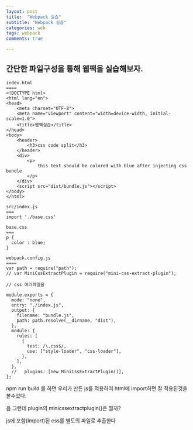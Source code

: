 ```yaml
---
layout: post
title:  "Webpack 실습"
subtitle: "Webpack 실습"
categories: web
tags: webpack
comments: true

---
```


## 간단한 파일구성을 통해 웹팩을 실습해보자.


```
index.html
====
<!DOCTYPE html>
<html lang="en">
<head>
    <meta charset="UTF-8">
    <meta name="viewport" content="width=device-width, initial-scale=1.0">
    <title>웹팩실습</title>
</head>
<body>
    <header>
        <h3>css code split</h3>
    </header>
    <div>
        <p>
            this text should be colored with blue after injecting css bundle
        </p>
    </div>
    <script src="dist/bundle.js"></script>
</body>
</html>

src/index.js
===
import './base.css'

base.css
===
p {
  color : blue;
}

webpack.config.js
====
var path = require("path");
// var MiniCssExtractPlugin = require("mini-css-extract-plugin");

// css 여러파일을

module.exports = {
  mode: "none",
  entry: "./index.js",
  output: {
    filename: "bundle.js",
    path: path.resolve(__dirname, "dist"),
  },
  module: {
    rules: [
      {
        test: /\.css$/,
        use: ["style-loader", "css-loader"],
      },
    ],
  },
  //   plugins: [new MiniCssExtractPlugin()],
};
```

npm run build 를 하면 우리가 만든 js를 적용하여 html에 import하면 잘 적용된것을 볼수있다.

음 그런데 plugin의 minicssextractplugin()은 뭘까?

js에 포함(Import)된 css를 별도의 파일로 추출한다